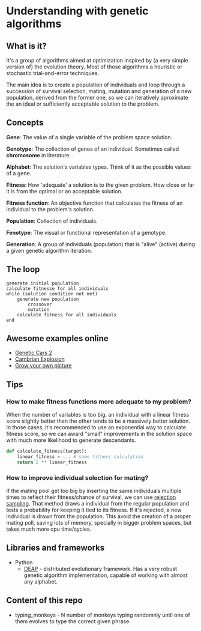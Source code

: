 # Understanding with genetic algorithms

## What is it?

It's a group of algorithms aimed at optimization inspired by (a very simple version of) the evolution theory. Most of those algorithms a heuristic or stochastic trial-and-error techniques.

The main idea is to create a population of individuals and loop through a succession of survival selection, mating, mutation and generation of a new population, derived from the former one, so we can iteratively aproximate the an ideal or sufficiently acceptable solution to the problem.

## Concepts

**Gene**: The value of a single variable of the problem space solution.

**Genotype**: The collection of genes of an individual. Sometimes called **chromosome** in literature.

**Alphabet**: The solution's variables types. Think of it as the possible values of a gene.

**Fitness**: How 'adequate' a solution is to the given problem. How close or far it is from the optimal or an acceptable solution.

**Fitness function**: An objective function that calculates the fitness of an individual to the problem's solution.

**Population**: Collection of individuals.

**Fenotype**: The visual or functional representation of a genotype.

**Generation**: A group of individuals (population) that is "alive" (active) during a given genetic algorithm iteration.

## The loop

    generate initial population
    calculate fitnesse for all individuals
    while (solution condition not met)
        generate new population
            crossover
            mutation
        calculate fitness for all individuals
    end

## Awesome examples online

* [Genetic Cars 2](http://rednuht.org/genetic_cars_2/)
* [Cambrian Explosion](http://www.cambrianexplosion.com/)
* [Grow your own picture](https://chriscummins.cc/s/genetics/)

## Tips

### How to make fitness functions more adequate to my problem?

When the number of variables is too big, an individual with a linear fitness score slightly better than the other tends to be a massively better solution. In those cases, it's recommended to use an exponential way to calculate fitness score, so we can award "small" improvements in the solution space with much more likelihood to generate descendants.

```python
def calculate_fitness(target):
    linear_fitness = ... # some fitness calculation
    return 2 ** linear_fitness
```

### How to improve individual selection for mating?

If the mating pool get too big by inserting the same individuals multiple times to reflect their fitness/chance of survival, we can use [rejection sampling](https://en.wikipedia.org/wiki/Rejection_sampling). That method draws a individual from the regular population and tests a probability for keeping it tied to its fitness. If it's rejected, a new individual is drawn from the population. This avoid the creation of a proper mating poll, saving lots of memory, specially in bigger problem spaces, but takes much more cpu time/cycles.

## Libraries and frameworks
* Python
  * [DEAP](https://github.com/DEAP/deap) - distributed evolutionary framework. Has a very robust genetic algorithm implementation, capable of working with almost any alphabet.

## Content of this repo

* typing_monkeys - N number of monkeys typing randomnly until one of them evolves to type the correct given phrase


